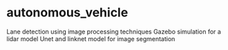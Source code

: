 # autonomous_vehicle
Lane detection using image processing techniques
Gazebo simulation for a lidar model
Unet and linknet model for image segmentation
